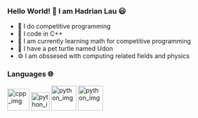 ### Hello World! 👋 I am Hadrian Lau 😃
- 🧠 I do competitive programming
- 🔨 I code in C++
- 🌱 I am currently learning math for competitive programming
- 🐢 I have a pet turtle named Udon
- ⚙️ I am obssesed with computing related fields and physics
### Languages 🌐
[<img src="https://hadrianlau.com/wp-content/uploads/2023/09/c-logo-icon-0.png" alt="cpp_img" width=50>](https://en.wikipedia.org/wiki/C%2B%2B)
[<img src="https://hadrianlau.com/wp-content/uploads/2023/09/pythonicon.png" alt="python_img" width=42>](https://en.wikipedia.org/wiki/Python_(programming_language))
[<img src="https://hadrianlau.com/wp-content/uploads/2023/09/htmlicon.png" alt="python_img" width=57>](https://en.wikipedia.org/wiki/HTML)
[<img src="https://hadrianlau.com/wp-content/uploads/2023/09/cssimg.png" alt="python_img" width=57>](https://en.wikipedia.org/wiki/CSS)
